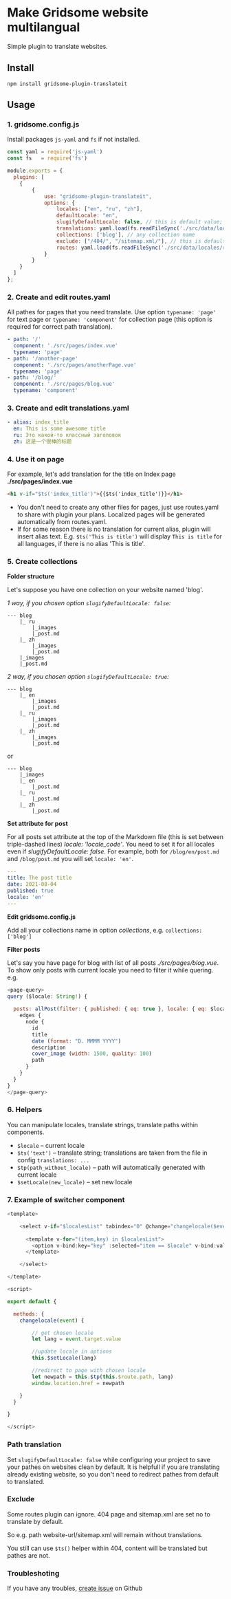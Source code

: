 # Make Gridsome website multilangual

Simple plugin to translate websites.

## Install

`npm install gridsome-plugin-translateit`

## Usage

### 1. gridsome.config.js

Install packages `js-yaml` and `fs` if not installed.

```js
const yaml = require('js-yaml')
const fs   = require('fs')

module.exports = {
  plugins: [
    {
        {
            use: "gridsome-plugin-translateit",
            options: {
                locales: ["en", "ru", "zh"],
                defaultLocale: "en",
                slugifyDefaultLocale: false, // this is default value; set 'true' if you want to add locale to all pathes, including default
                translations: yaml.load(fs.readFileSync('./src/data/locales/translations.yaml', 'utf8')),
                collections: ['blog'], // any collection name
                exclude: ["/404/", "/sitemap.xml/"], // this is default value
                routes: yaml.load(fs.readFileSync('./src/data/locales/routes.yaml', 'utf8')),
            }
        }
    }
  ]
};
```

### 2. Create and edit routes.yaml

All pathes for pages that you need translate. Use option `typename: 'page'` for text page or `typename: 'component'` for collection page (this option is required for correct path translation).

```yaml
- path: '/'
  component: './src/pages/index.vue'
  typename: 'page'
- path: '/another-page'
  component: './src/pages/anotherPage.vue'
  typename: 'page'
- path: '/blog/'
  component: './src/pages/blog.vue'
  typename: 'component'
```

### 3. Create and edit translations.yaml

```yaml
- alias: index_title
  en: This is some awesome title
  ru: Это какой-то классный заголовок
  zh: 这是一个很棒的标题
```

### 4. Use it on page

For example, let's add translation for the title on Index page **./src/pages/index.vue**

```html
<h1 v-if="$ts('index_title')">{{$ts('index_title')}}</h1>
```

* You don't need to create any other files for pages, just use routes.yaml to share with plugin your plans. Localized pages will be generated automatically from routes.yaml.
* If for some reason there is no translation for current alias, plugin will insert alias text. E.g. `$ts('This is title')` will display `This is title` for all languages, if there is no alias 'This is title'.

### 5. Create collections

**Folder structure**

Let's suppose you have one collection on your website named 'blog'.

*1 way, if you chosen option `slugifyDefaultLocale: false`:*

```
--- blog
    |_ ru
        |_images
        |_post.md
    |_ zh
        |_images
        |_post.md
    |_images
    |_post.md
```

*2 way, if you chosen option `slugifyDefaultLocale: true`:*

```
--- blog
    |_ en
        |_images
        |_post.md
    |_ ru
        |_images
        |_post.md
    |_ zh
        |_images
        |_post.md
```

or

```
--- blog
    |_images
    |_ en
        |_post.md
    |_ ru
        |_post.md
    |_ zh
        |_post.md
```

**Set attribute for post**

For all posts set attribute at the top of the Markdown file (this is set between triple-dashed lines) *locale: 'locale_code'*. You need to set it for all locales even if *slugifyDefaultLocale: false*. For example, both for `/blog/en/post.md` and `/blog/post.md` you will set `locale: 'en'`.

```yaml
---
title: The post title
date: 2021-08-04
published: true
locale: 'en'
---
```

**Edit gridsome.config.js**

Add all your collections name in option *collections*, e.g. `collections: ['blog']`

**Filter posts**

Let's say you have page for blog with list of all posts *./src/pages/blog.vue*. To show only posts with current locale you need to filter it while quering. e.g.

```js
<page-query>
query ($locale: String!) {
  
  posts: allPost(filter: { published: { eq: true }, locale: { eq: $locale } }) {
    edges {
      node {
        id
        title
        date (format: "D. MMMM YYYY")
        description
        cover_image (width: 1500, quality: 100)
        path
      }
    }
  }
}
</page-query>
```


### 6. Helpers

You can manipulate locales, translate strings, translate paths within components.

- `$locale` – current locale
- `$ts('text')` – translate string; translations are taken from the file in config `translations: ...`
- `$tp(path_without_locale)` – path will automatically generated with current locale
- `$setLocale(new_locale)` – set new locale

### 7. Example of switcher component

```js
<template>

    <select v-if="$localesList" tabindex="0" @change="changelocale($event)">
  
      <template v-for="(item,key) in $localesList">
        <option v-bind:key="key" :selected="item == $locale" v-bind:value="item">{{ item }}</option>
      </template>

    </select>

</template>

<script>

export default {

  methods: {
    changelocale(event) {

        // get chosen locale
        let lang = event.target.value

        //update locale in options
        this.$setLocale(lang)

        //redirect to page with chosen locale
        let newpath = this.$tp(this.$route.path, lang)
        window.location.href = newpath

    }
  }

}

</script>
```

### Path translation

Set `slugifyDefaultLocale: false` while configuring your project to save your pathes on websites clean by default. It is helpfull if you are translating already existing website, so you don't need to redirect pathes from default to translated.

### Exclude

Some routes plugin can ignore. 404 page and sitemap.xml are set no to translate by default.

So e.g. path website-url/sitemap.xml will remain without translations.

You still can use `$ts()` helper within 404, content will be translated but pathes are not.


### Troubleshoting

If you have any troubles, [create issue](https://github.com/positivecrash/gridsome-plugin-translateit/issues) on Github